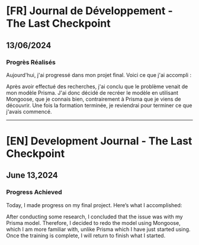 # [FR] Journal de Développement - The Last Checkpoint

## 13/06/2024

### Progrès Réalisés

Aujourd'hui, j'ai progressé dans mon projet final. Voici ce que j'ai accompli :

Après avoir effectué des recherches, j'ai conclu que le problème venait de mon modèle Prisma. J'ai donc décidé de recréer le modèle en utilisant Mongoose, que je connais bien, contrairement à Prisma que je viens de découvrir. Une fois la formation terminée, je reviendrai pour terminer ce que j'avais commencé.

---

# [EN] Development Journal - The Last Checkpoint

## June 13,2024

### Progress Achieved

Today, I made progress on my final project. Here’s what I accomplished:

After conducting some research, I concluded that the issue was with my Prisma model. Therefore, I decided to redo the model using Mongoose, which I am more familiar with, unlike Prisma which I have just started using. Once the training is complete, I will return to finish what I started.
